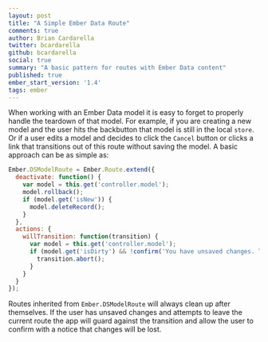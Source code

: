 ```yaml
---
layout: post
title: "A Simple Ember Data Route"
comments: true
author: Brian Cardarella
twitter: bcardarella
github: bcardarella
social: true
summary: "A basic pattern for routes with Ember Data content"
published: true
ember_start_version: '1.4'
tags: ember
---
```


When working with an Ember Data model it is easy to forget to properly
handle the teardown of that model. For example, if you are creating a
new model and the user hits the backbutton that model is still in the
local `store`. Or if a user edits a model and decides to click the
`Cancel` button or clicks a link that transitions out of this route
without saving the model. A basic approach can be as simple as:

```javascript
Ember.DSModelRoute = Ember.Route.extend({
  deactivate: function() {
    var model = this.get('controller.model');
    model.rollback();
    if (model.get('isNew')) {
      model.deleteRecord();
    }
  },
  actions: {
    willTransition: function(transition) {
      var model = this.get('controller.model');
      if (model.get('isDirty') && !confirm('You have unsaved changes. They will be lost if you continue!')) {
        transition.abort();
      }
    }
  }
});
```

Routes inherited from `Ember.DSModelRoute` will always clean up after themselves. If the user has unsaved changes and attempts to leave the current route 
the app will guard against the transition and allow the user to confirm with a notice that changes will be lost.
